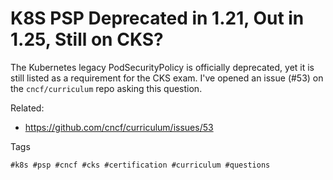 # K8S PSP Deprecated in 1.21, Out in 1.25, Still on CKS?

The Kubernetes legacy PodSecurityPolicy is officially deprecated, yet it
is still listed as a requirement for the CKS exam. I've opened an issue
(\#53) on the `cncf/curriculum` repo asking this question.

Related:

* <https://github.com/cncf/curriculum/issues/53>

Tags

    #k8s #psp #cncf #cks #certification #curriculum #questions
